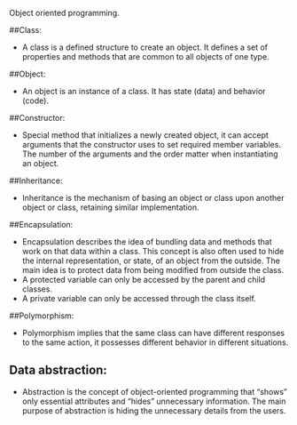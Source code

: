 Object oriented programming.

##Class:
* A class is a defined structure to create an object.
It defines a set of properties and methods that are common to all objects of one type.

##Object:
* An object is an instance of a class.
It has state (data) and behavior (code).

##Constructor:
* Special method that initializes a newly created object,
it can accept arguments that the constructor uses to set required
member variables. The number of the arguments and the order matter
when instantiating an object.

##Inheritance:
* Inheritance is the mechanism of basing an object or class upon another object or class,
retaining similar implementation.

##Encapsulation:
* Encapsulation describes the idea of bundling data and methods that 
work on that data within a class. This concept is also often used
to hide the internal representation, or state, of an object from the outside.
The main idea is to protect data from being modified from outside the class.
* A protected variable can only be accessed by the parent and child classes.
* A private variable can only be accessed through the class itself.

##Polymorphism:
* Polymorphism implies that the same class can have different responses
to the same action, it possesses different behavior in different situations.

## Data abstraction:
* Abstraction is the concept of object-oriented programming that “shows”
only essential attributes and “hides” unnecessary information.
The main purpose of abstraction is hiding the unnecessary details
from the users.